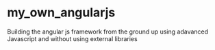 # my_own_angularjs
Building the angular js framework from the ground up
using adavanced Javascript and without using external libraries
